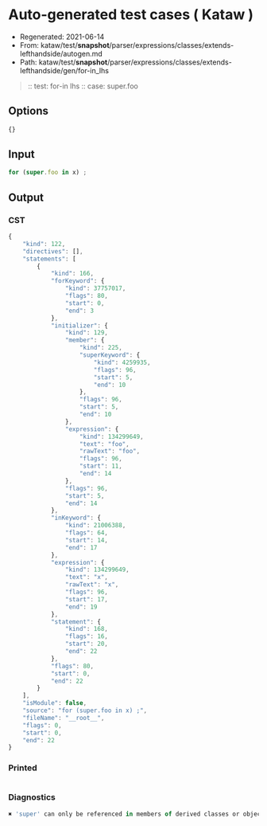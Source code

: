 # Auto-generated test cases ( Kataw )
- Regenerated: 2021-06-14
- From: kataw/test/__snapshot__/parser/expressions/classes/extends-lefthandside/autogen.md
- Path: kataw/test/__snapshot__/parser/expressions/classes/extends-lefthandside/gen/for-in_lhs
> :: test: for-in lhs
> :: case: super.foo
## Options

`````js
{}
`````
## Input

`````js
for (super.foo in x) ;
`````
## Output

### CST

```javascript
{
    "kind": 122,
    "directives": [],
    "statements": [
        {
            "kind": 166,
            "forKeyword": {
                "kind": 37757017,
                "flags": 80,
                "start": 0,
                "end": 3
            },
            "initializer": {
                "kind": 129,
                "member": {
                    "kind": 225,
                    "superKeyword": {
                        "kind": 4259935,
                        "flags": 96,
                        "start": 5,
                        "end": 10
                    },
                    "flags": 96,
                    "start": 5,
                    "end": 10
                },
                "expression": {
                    "kind": 134299649,
                    "text": "foo",
                    "rawText": "foo",
                    "flags": 96,
                    "start": 11,
                    "end": 14
                },
                "flags": 96,
                "start": 5,
                "end": 14
            },
            "inKeyword": {
                "kind": 21006388,
                "flags": 64,
                "start": 14,
                "end": 17
            },
            "expression": {
                "kind": 134299649,
                "text": "x",
                "rawText": "x",
                "flags": 96,
                "start": 17,
                "end": 19
            },
            "statement": {
                "kind": 168,
                "flags": 16,
                "start": 20,
                "end": 22
            },
            "flags": 80,
            "start": 0,
            "end": 22
        }
    ],
    "isModule": false,
    "source": "for (super.foo in x) ;",
    "fileName": "__root__",
    "flags": 0,
    "start": 0,
    "end": 22
}
```

### Printed

```javascript

```

### Diagnostics

```javascript
✖ 'super' can only be referenced in members of derived classes or object literal expressions - start: 5, end: 11

```

